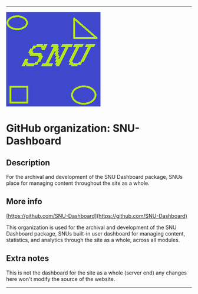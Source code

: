 
***

![SNU_blue_and_gold_legacy_icon.png failed to load. The file may be missing or corrupt. Check the file path for errors first.](/AdditionalInfo/2/SNU-Dashboard/SNU_blue_and_gold_legacy_icon.png)

# GitHub organization: SNU-Dashboard

## Description

For the archival and development of the SNU Dashboard package, SNUs place for managing content throughout the site as a whole.

## More info

[https://github.com/SNU-Dashboard](https://github.com/SNU-Dashboard)

This organization is used for the archival and development of the SNU Dashboard package, SNUs built-in user dashboard for managing content, statistics, and analytics through the site as a whole, across all modules.

## Extra notes

This is not the dashboard for the site as a whole (server end) any changes here won't modify the source of the website.

***
